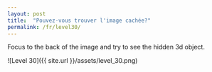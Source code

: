 ```yaml
---
layout: post
title:  "Pouvez-vous trouver l'image cachée?"
permalink: /fr/level30/
---
```

Focus to the back of the image and try to see the hidden 3d object.

![Level 30]({{ site.url }}/assets/level_30.png)